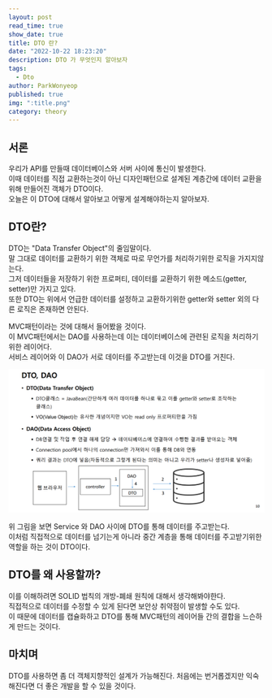 ```yaml
---
layout: post
read_time: true
show_date: true
title: DTO 란?
date: "2022-10-22 18:23:20"
description: DTO 가 무엇인지 알아보자
tags:
  - Dto
author: ParkWonyeop
published: true
img: ":title.png"
category: theory
---
```


## 서론

우리가 API를 만들때 데이터베이스와 서버 사이에 통신이 발생한다.  
이때 데이터를 직접 교환하는것이 아닌 디자인패턴으로 설계된 계층간에 데이터 교환을 위해 만들어진 객체가 DTO이다.  
오늘은 이 DTO에 대해서 알아보고 어떻게 설계해야하는지 알아보자.

## DTO란?

DTO는 "Data Transfer Object"의 줄임말이다.  
말 그대로 데이터를 교환하기 위한 객체로 따로 무언가를 처리하기위한 로직을 가지지않는다.  
그저 데이터들을 저장하기 위한 프로퍼티, 데이터를 교환하기 위한 메소드(getter, setter)만 가지고 있다.  
또한 DTO는 위에서 언급한 데이터를 설정하고 교환하기위한 getter와 setter 외의 다른 로직은 존재하면 안된다.

MVC패턴이라는 것에 대해서 들어봤을 것이다.  
이 MVC패턴에서는 DAO를 사용하는데 이는 데이터베이스에 관련된 로직을 처리하기위한 레이어다.  
서비스 레이어와 이 DAO가 서로 데이터를 주고받는데 이것을 DTO를 거친다.

<center><img src="../assets/img/posts/20221022/1.png"></center>

위 그림을 보면 Service 와 DAO 사이에 DTO를 통해 데이터를 주고받는다.  
이처럼 직접적으로 데이터를 넘기는게 아니라 중간 계층을 통해 데이터를 주고받기위한 역할을 하는 것이 DTO이다.

## DTO를 왜 사용할까?

이를 이해하려면 SOLID 법칙의 개방-폐쇄 원칙에 대해서 생각해봐야한다.  
직접적으로 데이터를 수정할 수 있게 된다면 보안상 취약점이 발생할 수도 있다.  
이 때문에 데이터를 캡슐화하고 DTO를 통해 MVC패턴의 레이어들 간의 결합을 느슨하게 만드는 것이다.

## 마치며

DTO를 사용하면 좀 더 객체지향적인 설계가 가능해진다.
처음에는 번거롭겠지만 익숙해진다면 더 좋은 개발을 할 수 있을 것이다.

